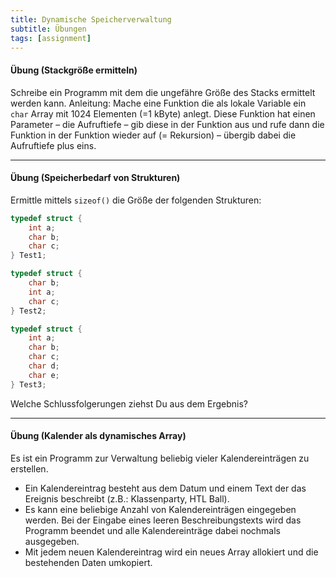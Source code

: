 ```yaml
---
title: Dynamische Speicherverwaltung
subtitle: Übungen
tags: [assignment]
---
```


#### Übung (Stackgröße ermitteln)

Schreibe ein Programm mit dem die ungefähre Größe des Stacks ermittelt werden kann.
Anleitung: Mache eine Funktion die als lokale Variable ein `char` Array mit 1024 Elementen (=1 kByte) anlegt. Diese Funktion hat einen Parameter – die Aufruftiefe – gib diese in der Funktion aus und rufe dann die Funktion in der Funktion wieder auf (= Rekursion) – übergib dabei die Aufruftiefe plus eins.



---

#### Übung (Speicherbedarf von Strukturen)

Ermittle mittels `sizeof()` die Größe der folgenden Strukturen:

```c
typedef struct {
	int a;
	char b;
	char c;
} Test1;
```



```c
typedef struct {
	char b;
	int a;
	char c;
} Test2;
```



```c
typedef struct {
	int a;
	char b;
	char c;
	char d;
	char e;
} Test3;
```

Welche Schlussfolgerungen ziehst Du aus dem Ergebnis?



---

#### Übung (Kalender als dynamisches Array)

Es ist ein Programm zur Verwaltung beliebig vieler Kalendereinträgen zu erstellen.

- Ein Kalendereintrag besteht aus dem Datum und einem Text der das Ereignis beschreibt (z.B.: Klassenparty, HTL Ball).
- Es kann eine beliebige Anzahl von Kalendereinträgen eingegeben werden.  Bei der Eingabe eines leeren Beschreibungstexts wird das Programm beendet und alle Kalendereinträge dabei nochmals ausgegeben.
- Mit jedem neuen Kalendereintrag wird ein neues Array allokiert und die bestehenden Daten umkopiert.
